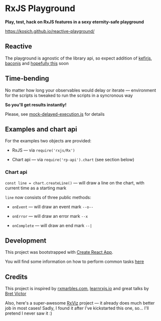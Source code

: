 # RxJS Playground

**Play, test, hack on RxJS features in a sexy eternity-safe playground**

https://kosich.github.io/reactive-playground/

## Reactive

The playground is agnostic of the library api, so expect addition of [kefirjs](https://kefirjs.github.io/kefir/),
[baconjs](https://baconjs.github.io/) and [hopefully this](https://github.com/tc39/proposal-observable) soon

## Time-bending

No matter how long your observables would delay or iterate — environment for the scripts is tweaked to run the scripts in a syncronous way

**So you'll get results instantly!**

Please, see [mock-delayed-execution.js](https://github.com/kosich/reactive-playground/blob/master/src/mock-delayed-execution/mock-delayed-execution.js) for details

## Examples and chart api

For the examples two objects are provided:

- RxJS — via `require('rxjs/Rx')`

- Chart api — via `require('rp-api').chart` (see section below)

### Chart api

`const line = chart.createLine()` — will draw a line on the chart, with current time as a starting mark

`line` now consists of three public methods:

- `onEvent` — will draw an event mark `--o--`

- `onError` — will draw an error mark `--x`

- `onComplete` — will draw an end mark `--|`


## Development

This project was bootstrapped with [Create React App](https://github.com/facebookincubator/create-react-app).

You will find some information on how to perform common tasks [here](https://github.com/facebookincubator/create-react-app/blob/master/packages/react-scripts/template/README.md)

## Credits

This project is inspired by [rxmarbles.com](http://rxmarbles.com/), [learnrxjs.io](https://www.learnrxjs.io/) and great talks by [Bret Victor](http://worrydream.com/)

Also, here's a super-awesome [RxViz](https://github.com/moroshko/rxviz) project — it already does much better job in most cases! Sadly, I found it after I've kickstarted this one, so... I'll pretend I never saw it :)